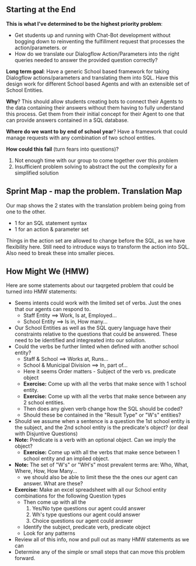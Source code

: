 ## Starting at the End

**This is what I've determined to be the highest priority problem**:

  * Get students up and running with Chat-Bot development without bogging down to reinventing the fulfillment request that processes the action/parameters.
  or
  * How do we translate our Dialogflow Action/Parameters into the right queries needed to answer the provided question correctly?

**Long term goal**: Have a generic School based framework for taking Dialogflow actions/parameters and translating them into SQL. Have this design work for different School based Agents and with an extensible set of School Entities.

**Why**? This should allow students creating bots to connect their Agents to the data containing their answers without them having to fully understand this process. Get them from their initial concept for their Agent to one that can provide answers contained in a SQL database.

**Where do we want to by end of school year**? Have a framework that could manage requests with any combination of two school entities.

**How could this fail** (turn fears into questions)?
1. Not enough time with our group to come together over this problem
2. Insufficient problem solving to abstract the out the complexity for a simplified solution

## Sprint Map - map the problem.  **Translation Map**
Our map shows the 2 states with the translation problem being going from one to the other. 
* 1 for an SQL statement syntax
* 1 for an action & parameter set

Things in the action set are allowed to change before the SQL, as we have flexibility here.
Still need to introduce ways to transform the action into SQL.
Also need to break these into smaller pieces.

## How Might We (HMW) ##
Here are some statements about our taqrgeted problem that could be turned into HMW statements:
* Seems intents could work with the limited set of verbs. Just the ones that our agents can respond to.
  * Staff Entity ==> Work, Is at, Employed...
  * School Entity ==> Is in, How many...
* Our School Entities as well as the SQL query language have their constraints relative to the questions that could be answered. These need to be identified and integreated into our solution. 
* Could the verbs be further limted when defined with another school entity?
  * Staff & School ==> Works at, Runs...
  * School & Municipal Division ==> In, part of...
  * Here it seems Order matters - Subject of the verb vs. predicate object
  * **Exercise:** Come up with all the verbs that make sence with 1 school entity.
  * **Exercise:** Come up with all the verbs that make sence between any 2 school entities.
  * Then does any given verb change how the SQL should be coded?
  * Should these be contained in the "Result Type" or "W's" entities?
* Should we assume when a sentence is a question the 1st school entity is the subject, and the 2nd school entity is the predicate's object? (or deal with Disjuntive Questions)
* **Note:** Predicate is a verb with an optional object. Can we imply the object? 
  * **Exercise:** Come up with all the verbs that make sence between 1 school entity and an implied object.
* **Note:** The set of "W's" or "WH's" most prevalent terms are: Who, What, Where, How, How Many... 
  * we should also be able to limit these the the ones our agent can answer. What are these? 
* **Exercise:** Make an excel spreadsheet with all our School entity combinations for the following Question types
  * Then come up with all the 
    1. Yes/No type questions our agent could answer
    2. Wh's type questions our agent could answer
    3. Choice questions our agent could answer   
  * Identify the subject, predicate verb, predicate object
  * Look for any patterns  
* Review all of this info, now and pull out as many HMW statements as we can
* Determine any of the simple or small steps that can move this problem forward. 
  
    
